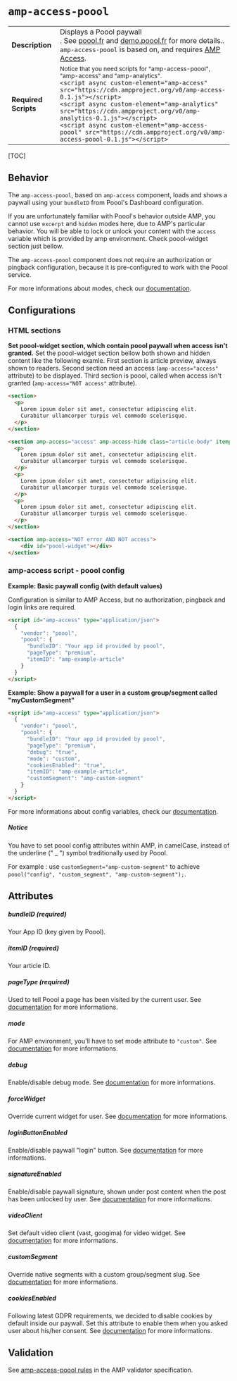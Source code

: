 <!---
Copyright 2017 The AMP HTML Authors.

Licensed under the Apache License, Version 2.0 (the "License");
you may not use this file except in compliance with the License.
You may obtain a copy of the License at

      http://www.apache.org/licenses/LICENSE-2.0

Unless required by applicable law or agreed to in writing, software
distributed under the License is distributed on an "AS-IS" BASIS,
WITHOUT WARRANTIES OR CONDITIONS OF ANY KIND, either express or implied.
See the License for the specific language governing permissions and
limitations under the License.
-->

# <a name=”amp-access-poool></a> `amp-access-poool`

<table>
  <tr>
    <td class="col-fourty"><strong>Description</strong></td>
    <td>Displays a Poool paywall<br />.
    See <a href="http://poool.fr">poool.fr</a> and <a href="http://demo.poool.fr">demo.poool.fr</a> for more details.. <code>amp-access-poool</code> is based on, and requires <a href="https://www.ampproject.org/docs/reference/components/amp-access">AMP Access</a>.</td>
  </tr>
  <tr>
    <td class="col-fourty"><strong>Required Scripts</strong></td>
    <td>
        <small>Notice that you need scripts for "amp-access-poool", "amp-access" and "amp-analytics".</small>
      <div>
        <code>&lt;script async custom-element="amp-access" src="https://cdn.ampproject.org/v0/amp-access-0.1.js">&lt;/script></code>
      </div>
      <div>
        <code>&lt;script async custom-element="amp-analytics" src="https://cdn.ampproject.org/v0/amp-analytics-0.1.js">&lt;/script></code>
      </div>
      <div>
        <code>&lt;script async custom-element="amp-access-poool" src="https://cdn.ampproject.org/v0/amp-access-poool-0.1.js">&lt;/script></code>
      </div>
    </td>
  </tr>
</table>

[TOC]

## Behavior

The `amp-access-poool`, based on `amp-access` component, loads and shows a paywall using your `bundleID` from Poool's Dashboard configuration.

If you are unfortunately familiar with Poool's behavior outside AMP, you cannot use `excerpt` and `hidden` modes here, due to AMP's particular behavior. You will be able to lock or unlock your content with the `access` variable which is provided by amp environment. Check poool-widget section just bellow.

The `amp-access-poool` component does not require an authorization or pingback configuration, because it is pre-configured to work with the Poool service.

For more informations about modes, check our [documentation](https://dev.poool.fr/doc/sdk#mode).


## Configurations

### HTML sections

__Set poool-widget section, which contain poool paywall when access isn't granted.__
Set the poool-widget section bellow both shown and hidden content like the following examle.
First section is article preview, always shown to readers.
Second section need an access (`amp-access="access"` attribute) to be displayed.
Third section is poool, called when access isn't granted (`amp-access="NOT access"` attribute).

```html
<section>
  <p>
    Lorem ipsum dolor sit amet, consectetur adipiscing elit.
    Curabitur ullamcorper turpis vel commodo scelerisque.
  </p>
</section>

<section amp-access="access" amp-access-hide class="article-body" itemprop="articleBody">
  <p>
    Lorem ipsum dolor sit amet, consectetur adipiscing elit.
    Curabitur ullamcorper turpis vel commodo scelerisque.
  </p>
  <p>
    Lorem ipsum dolor sit amet, consectetur adipiscing elit.
    Curabitur ullamcorper turpis vel commodo scelerisque.
  </p>
  <p>
    Lorem ipsum dolor sit amet, consectetur adipiscing elit.
    Curabitur ullamcorper turpis vel commodo scelerisque.
  </p>
</section>

<section amp-access="NOT error AND NOT access">
    <div id="poool-widget"></div>
</section>
```


### amp-access script - poool config

__Example: Basic paywall config (with default values)__

Configuration is similar to AMP Access, but no authorization, pingback and login links are required.

```html
<script id="amp-access" type="application/json">
  {
    "vendor": "poool",
    "poool": {
      "bundleID": "Your app id provided by poool",
      "pageType": "premium",
      "itemID": "amp-example-article"
    }
  }
</script>
```

__Example: Show a paywall for a user in a custom group/segment called "myCustomSegment"__

```html
<script id="amp-access" type="application/json">
  {
    "vendor": "poool",
    "poool": {
      "bundleID": "Your app id provided by poool",
      "pageType": "premium",
      "debug": "true",
      "mode": "custom",
      "cookiesEnabled": "true",
      "itemID": "amp-example-article",
      "customSegment": "amp-custom-segment"
    }
  }
</script>
```

For more informations about config variables, check our [documentation](https://dev.poool.fr/doc/sdk#configuration).

##### Notice

You have to set poool config attributes within AMP, in camelCase, instead of the underline (" _ ") symbol traditionally used by Poool.

For example : use `customSegment="amp-custom-segment"` to achieve `poool("config", "custom_segment", "amp-custom-segment");`.


## Attributes

##### bundleID (required)
Your App ID (key given by Poool).

##### itemID (required)
Your article ID.

##### pageType (required)
Used to tell Poool a page has been visited by the current user.
See [documentation](http://dev.poool.fr/doc/sdk#page_view) for more informations.

##### mode
For AMP environment, you'll have to set mode attribute to `"custom"`.
See [documentation](http://dev.poool.fr/doc/sdk#debug) for more informations.

##### debug
Enable/disable debug mode.
See [documentation](http://dev.poool.fr/doc/sdk#debug) for more informations.

##### forceWidget
Override current widget for user.
See [documentation](http://dev.poool.fr/doc/sdk#force_widget) for more informations.

##### loginButtonEnabled
Enable/disable paywall "login" button.
See [documentation](http://dev.poool.fr/doc/sdk#login_button_enabled) for more informations.

##### signatureEnabled
Enable/disable paywall signature, shown under post content when the post has been unlocked by user.
See [documentation](http://dev.poool.fr/doc/sdk#signature_enabled) for more informations.

##### videoClient
Set default video client (vast, googima) for video widget.
See [documentation](http://dev.poool.fr/doc/sdk#video_client) for more informations.

##### customSegment
Override native segments with a custom group/segment slug.
See [documentation](http://dev.poool.fr/doc/sdk#custom_segment) for more informations.

##### cookiesEnabled
Following latest GDPR requirements, we decided to disable cookies by default inside our paywall. Set this attribute to enable them when you asked user about his/her consent.
See [documentation](http://dev.poool.fr/doc/sdk#cookies_enabled) for more informations.


## Validation

See [amp-access-poool rules](https://github.com/ampproject/amphtml/blob/master/extensions/amp-access-poool/validator-amp-access-poool.protoascii) in the AMP validator specification.
